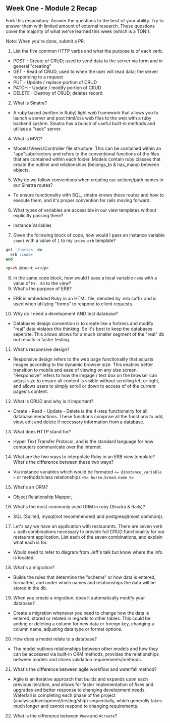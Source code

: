 ## Week One - Module 2 Recap

Fork this respository. Answer the questions to the best of your ability. Try to answer them with limited amount of external research. These questions cover the majority of what we've learned this week (which is a TON!). 

Note: When you're done, submit a PR. 

1. List the five common HTTP verbs and what the purpose is of each verb.
* POST - Create of CRUD; used to send data to the server via form and in general "creating"
* GET - Read of CRUD; used to when the user will read data; the server responding to a request
* PUT - Update / replace portion of CRUD 
* PATCH - Update / modify portion of CRUD
* DELETE - Destroy of CRUD; deletes record
2. What is Sinatra? 
* A ruby based (written in Ruby) light web framework that allows you to launch a server and post html/css web files to the web with a ruby backend system. Sinatra has a bunch of useful built-in methods and utilizes a "rack" server. 
4. What is MVC?
* Models/Views/Controller file structure. This can be contained within an "app"subdirectory and refers to the conventional functions of the files that are contained within each folder. Models contain ruby classes that create the outline and relationships (belongs_to & has_many) between objects.  
5. Why do we follow conventions when creating our actions/path names in our Sinatra routes?
* To ensure functionality with SQL, sinatra knows these routes and how to execute them, and it's proper convention for rails moving forward. 
6. What types of variables are accessible in our view templates without explicitly passing them?
* Instance Variables
7. Given the following block of code, how would I pass an instance variable `count` with a value of `1` to my `index.erb` template?
  
  ```ruby
  get '/horses' do
    erb :index
  end
  ```

```html
<p><% @count =></p>
```
8. In the same code block, how would I pass a local variable `name` with a value of `Mr. Ed` to the view?
9. What's the purpose of ERB?
* ERB is embedded Ruby in an HTML file, denoted by .erb suffix and is used when utilizing "forms" to respond to client requests.
10. Why do I need a development AND test database?
* Databases design convention is to create like a fortress and modify "real" data violates this thinking. So it's best to keep the databases seperate. This allows allows for a much smaller segment of the "real" db but results in faster testing..
11. What's responsive design?
* Responsive design refers to the web page functionality that adjusts images according to the dynamic browser size. This enables better transition to mobile and ease of viewing on any size screen. "Responsive" refers to how the imgage / text box on the browser can adjust size to ensure all content is visible without scrolling left or right, and allows users to simply scroll or down to access of of the current pages's content. 
12. What is CRUD and why is it important?
* Create - Read - Update - Delete is the 4-step functionality for all database ineractions. These functions comprise all the functions to add, view, edit and delete if necessary information from a database.
13. What does HTTP stand for? 
*  Hyper Text Transfer Protocol, and is the standard language for how computers communicate over the internet. 
14. What are the two ways to interpolate Ruby in an ERB view template? What's the difference between these two ways?
* Via instance variables which would be formated ``` <= @instance_variable > ``` or methods/class relationships ```<%= horse.breed.name %> ```
15. What's an ORM?
* Object Relationship Mapper, 
16. What's the most commonly used ORM in ruby (Sinatra & Rails)?
* SQL (Sqlite3, mysql(not recommended) and postgresql(most common)).
17. Let's say we have an application with restaurants. There are seven verb + path combinations necessary to provide full CRUD functionality for our restaurant application. List each of the seven combinations, and explain what each is for.
* Would need to refer to diagram from Jeff's talk but know where the info is located.
18. What's a migration? 
* Builds the rules that determine the "schema" or how data is entered, formatted, and under which names and relationships the data will be stored in the db. 
19. When you create a migration, does it automatically modify your database?
* Create a migration whenever you need to change how the data is entered, stored or related in regards to other tables. This could be adding or deleting a column for new data or foreign key, changing a column name, adjusting data type or format options. 
20. How does a model relate to a database?
* The model outlines relationships between other models and how they can be accessed via built-in ORM methods, provides the relationships between models and stores validation requirements/methods. 
21. What's the difference between agile workflow and waterfall method?
* Agile is an iterative approach that builds and expands upon each previous iteration, and allows for faster implementation of fixes and upgrades and better response to changing development needs. Waterfall is completing each phase of the project (analysis/development/testing/ship) sequentially, which generally takes much longer and cannot respond to changing requirements. 
22. What is the difference between `#new` and `#create`?
